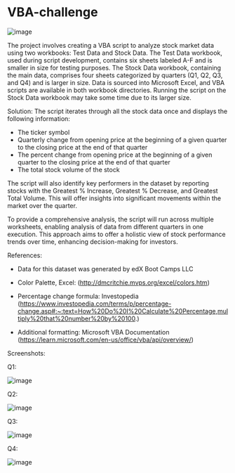 # VBA-challenge

![image](https://github.com/RaphaelSheikh/VBA-challenge/assets/166172978/fe4bee0f-28e6-4f2b-9899-33458a6e8563)

The project involves creating a VBA script to analyze stock market data using two workbooks: Test Data and Stock Data. The Test Data workbook, used during script development, contains six sheets labeled A-F and is smaller in size for testing purposes. The Stock Data workbook, containing the main data, comprises four sheets categorized by quarters (Q1, Q2, Q3, and Q4) and is larger in size. Data is sourced into Microsoft Excel, and VBA scripts are available in both workbook directories. Running the script on the Stock Data workbook may take some time due to its larger size.

Solution:
The script iterates through all the stock data once and displays the following information:
- The ticker symbol
- Quarterly change from opening price at the beginning of a given quarter to the closing price at the end of that quarter
- The percent change from opening price at the beginning of a given quarter to the closing price at the end of that quarter
- The total stock volume of the stock

The script will also identify key performers in the dataset by reporting stocks with the Greatest % Increase, Greatest % Decrease, and Greatest Total Volume. This will offer insights into significant movements within the market over the quarter.

To provide a comprehensive analysis, the script will run across multiple worksheets, enabling analysis of data from different quarters in one execution. This approach aims to offer a holistic view of stock performance trends over time, enhancing decision-making for investors.

References:
- Data for this dataset was generated by edX Boot Camps LLC

- Color Palette, Excel: (http://dmcritchie.mvps.org/excel/colors.htm)

- Percentage change formula: Investopedia (https://www.investopedia.com/terms/p/percentage-change.asp#:~:text=How%20Do%20I%20Calculate%20Percentage,multiply%20that%20number%20by%20100.)

- Additional formatting: Microsoft VBA Documentation (https://learn.microsoft.com/en-us/office/vba/api/overview/)

Screenshots:

Q1:

![image](https://github.com/RaphaelSheikh/VBA-challenge/assets/166172978/00e934c8-7a6d-4e19-8a81-c7718c8ca64d)

Q2:

![image](https://github.com/RaphaelSheikh/VBA-challenge/assets/166172978/2b358ede-374e-45e7-892a-0b9796bab681)

Q3:

![image](https://github.com/RaphaelSheikh/VBA-challenge/assets/166172978/34c78787-38af-4d4d-b81e-242c08c56ba3)

Q4:

![image](https://github.com/RaphaelSheikh/VBA-challenge/assets/166172978/14245253-e92f-4a4d-8eda-c9b23166ed44)
